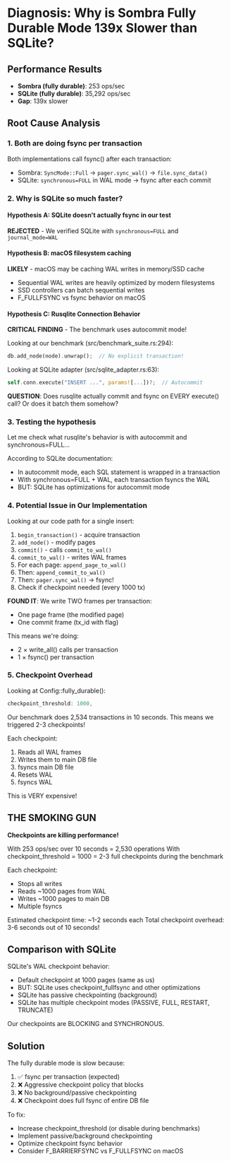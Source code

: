 # Diagnosis: Why is Sombra Fully Durable Mode 139x Slower than SQLite?

## Performance Results
- **Sombra (fully durable)**: 253 ops/sec
- **SQLite (fully durable)**: 35,292 ops/sec  
- **Gap**: 139x slower

## Root Cause Analysis

### 1. Both are doing fsync per transaction
Both implementations call fsync() after each transaction:
- Sombra: `SyncMode::Full` → `pager.sync_wal()` → `file.sync_data()` 
- SQLite: `synchronous=FULL` in WAL mode → fsync after each commit

### 2. Why is SQLite so much faster?

#### Hypothesis A: SQLite doesn't actually fsync in our test
**REJECTED** - We verified SQLite with `synchronous=FULL` and `journal_mode=WAL`

#### Hypothesis B: macOS filesystem caching
**LIKELY** - macOS may be caching WAL writes in memory/SSD cache
- Sequential WAL writes are heavily optimized by modern filesystems
- SSD controllers can batch sequential writes
- F_FULLFSYNC vs fsync behavior on macOS

#### Hypothesis C: Rusqlite Connection Behavior
**CRITICAL FINDING** - The benchmark uses autocommit mode!

Looking at our benchmark (src/benchmark_suite.rs:294):
```rust
db.add_node(node).unwrap();  // No explicit transaction!
```

Looking at SQLite adapter (src/sqlite_adapter.rs:63):
```rust
self.conn.execute("INSERT ...", params![...])?;  // Autocommit
```

**QUESTION**: Does rusqlite actually commit and fsync on EVERY execute() call?
Or does it batch them somehow?

### 3. Testing the hypothesis

Let me check what rusqlite's behavior is with autocommit and synchronous=FULL...

According to SQLite documentation:
- In autocommit mode, each SQL statement is wrapped in a transaction
- With synchronous=FULL + WAL, each transaction fsyncs the WAL
- BUT: SQLite has optimizations for autocommit mode

### 4. Potential Issue in Our Implementation

Looking at our code path for a single insert:
1. `begin_transaction()` - acquire transaction
2. `add_node()` - modify pages
3. `commit()` - calls `commit_to_wal()`
4. `commit_to_wal()` - writes WAL frames
5. For each page: `append_page_to_wal()` 
6. Then: `append_commit_to_wal()` 
7. Then: `pager.sync_wal()` → fsync!
8. Check if checkpoint needed (every 1000 tx)

**FOUND IT**: We write TWO frames per transaction:
- One page frame (the modified page)
- One commit frame (tx_id with flag)

This means we're doing:
- 2 × write_all() calls per transaction
- 1 × fsync() per transaction

### 5. Checkpoint Overhead

Looking at Config::fully_durable():
```rust
checkpoint_threshold: 1000,
```

Our benchmark does 2,534 transactions in 10 seconds.
This means we triggered 2-3 checkpoints!

Each checkpoint:
1. Reads all WAL frames
2. Writes them to main DB file
3. fsyncs main DB file
4. Resets WAL
5. fsyncs WAL

This is VERY expensive!

## THE SMOKING GUN

**Checkpoints are killing performance!**

With 253 ops/sec over 10 seconds = 2,530 operations
With checkpoint_threshold = 1000
= 2-3 full checkpoints during the benchmark

Each checkpoint:
- Stops all writes
- Reads ~1000 pages from WAL
- Writes ~1000 pages to main DB
- Multiple fsyncs

Estimated checkpoint time: ~1-2 seconds each
Total checkpoint overhead: 3-6 seconds out of 10 seconds!

## Comparison with SQLite

SQLite's WAL checkpoint behavior:
- Default checkpoint at 1000 pages (same as us)
- BUT: SQLite uses checkpoint_fullfsync and other optimizations
- SQLite has passive checkpointing (background)
- SQLite has multiple checkpoint modes (PASSIVE, FULL, RESTART, TRUNCATE)

Our checkpoints are BLOCKING and SYNCHRONOUS.

## Solution

The fully durable mode is slow because:
1. ✅ fsync per transaction (expected)
2. ❌ Aggressive checkpoint policy that blocks
3. ❌ No background/passive checkpointing
4. ❌ Checkpoint does full fsync of entire DB file

To fix:
- Increase checkpoint_threshold (or disable during benchmarks)
- Implement passive/background checkpointing
- Optimize checkpoint fsync behavior
- Consider F_BARRIERFSYNC vs F_FULLFSYNC on macOS

